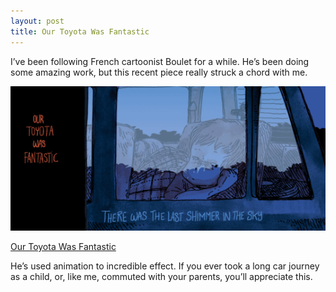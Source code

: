 ```yaml
---
layout: post
title: Our Toyota Was Fantastic
---
```


I’ve been following French cartoonist Boulet for a while. He’s been doing some amazing work, but this recent piece really struck a chord with me.

![image](/images/postimages/toyota.png)

[Our Toyota Was Fantastic](http://english.bouletcorp.com/2013/10/08/our-toyota-was-fantastic/)

He’s used animation to incredible effect. If you ever took a long car journey as a child, or, like me, commuted with your parents, you’ll appreciate this.